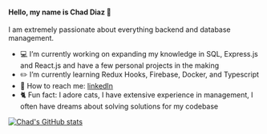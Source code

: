#### Hello, my name is Chad Diaz :wave:
I am extremely passionate about everything backend and database management. 
- :computer: I’m currently working on expanding my knowledge in SQL, Express.js and React.js and have a few personal projects in the making
- :pencil2: I’m currently learning Redux Hooks, Firebase, Docker, and Typescript
- :email: How to reach me: [linkedIn](https://www.linkedin.com/in/chad-diaz-md/)
- :cat2: Fun fact: I adore cats, I have extensive experience in management, I often have dreams about solving solutions for my codebase

[![Chad's GitHub stats](https://github-readme-stats.vercel.app/api?username=chaddiaz&count_private=true&show_icons=true&theme=jolly)](https://github.com/chaddiaz/github-readme-stats)
